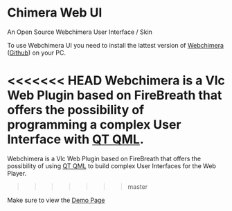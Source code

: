 Chimera Web UI
==============

An Open Source Webchimera User Interface / Skin

To use Webchimera UI you need to install the lattest version of <a href="http://sourceforge.net/projects/webchimera/" target="_blank">Webchimera</a> (<a href="https://github.com/RSATom/WebChimera" target="_blank">Github</a>) on your PC.

<<<<<<< HEAD
Webchimera is a Vlc Web Plugin based on FireBreath that offers the possibility of programming a complex User Interface with <a href="http://qt-project.org/doc/qt-5/qtqml-index.html" target="_blank">QT QML</a>.
=======
Webchimera is a Vlc Web Plugin based on FireBreath that offers the possibility of using <a href="http://qt-project.org/doc/qt-5/qtqml-index.html" target="_blank">QT QML</a> to build complex User Interfaces for the Web Player.
>>>>>>> master

Make sure to view the <a href="http://jaruba.github.io/WebchimeraUI/" target="_blank">Demo Page</a>
